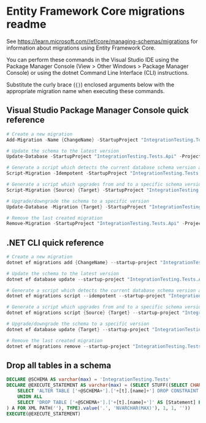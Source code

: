 # Entity Framework Core migrations readme

See <https://learn.microsoft.com//ef/core/managing-schemas/migrations> for information about migrations using Entity Framework Core.

You can perform these commands in the Visual Studio IDE using the Package Manager Console (View > Other Windows > Package Manager Console) or using the dotnet Command Line Interface (CLI) instructions.

Substitute the curly brace (`{}`) enclosed arguments below with the appropriate migration name when executing these commands.

## Visual Studio Package Manager Console quick reference

```powershell
# Create a new migration
Add-Migration -Name {ChangeName} -StartupProject "IntegrationTesting.Tests.Api" -Project "IntegrationTesting.Tests.Infrastructure"

# Update the schema to the latest version
Update-Database -StartupProject "IntegrationTesting.Tests.Api" -Project "IntegrationTesting.Tests.Infrastructure"

# Generate a script which detects the current database schema version and updates it to the latest
Script-Migration -Idempotent -StartupProject "IntegrationTesting.Tests.Api" -Project "IntegrationTesting.Tests.Infrastructure"

# Generate a script which upgrades from and to a specific schema version
Script-Migration {Source} {Target} -StartupProject "IntegrationTesting.Tests.Api" -Project "IntegrationTesting.Tests.Infrastructure"

# Upgrade/downgrade the schema to a specific version
Update-Database -Migration {Target} -StartupProject "IntegrationTesting.Tests.Api" -Project "IntegrationTesting.Tests.Infrastructure"

# Remove the last created migration
Remove-Migration -StartupProject "IntegrationTesting.Tests.Api" -Project "IntegrationTesting.Tests.Infrastructure"
```

## .NET CLI quick reference

```powershell
# Create a new migration
dotnet ef migrations add {ChangeName} --startup-project "IntegrationTesting.Tests.Api" --project "IntegrationTesting.Tests.Infrastructure"

# Update the schema to the latest version
dotnet ef database update --startup-project "IntegrationTesting.Tests.Api" --project "IntegrationTesting.Tests.Infrastructure"

# Generate a script which detects the current database schema version and updates it to the latest
dotnet ef migrations script --idempotent --startup-project "IntegrationTesting.Tests.Api" --project "IntegrationTesting.Tests.Infrastructure"

# Generate a script which upgrades from and to a specific schema version
dotnet ef migrations script {Source} {Target} --startup-project "IntegrationTesting.Tests.Api" --project "IntegrationTesting.Tests.Infrastructure"

# Upgrade/downgrade the schema to a specific version
dotnet ef database update {Target} --startup-project "IntegrationTesting.Tests.Api" --project "IntegrationTesting.Tests.Infrastructure"

# Remove the last created migration
dotnet ef migrations remove --startup-project "IntegrationTesting.Tests.Api" --project "IntegrationTesting.Tests.Infrastructure"
```

## Drop all tables in a schema

```sql
DECLARE @SCHEMA AS varchar(max) = 'IntegrationTesting.Tests'
DECLARE @EXECUTE_STATEMENT AS varchar(max) = (SELECT STUFF((SELECT CHAR(13) + CHAR(10) + [Statement] FROM (
    SELECT 'ALTER TABLE ['+@SCHEMA+'].['+[t].[name]+'] DROP CONSTRAINT ['+[fk].[name]+']' AS [Statement] FROM [sys].[foreign_keys] AS [fk] INNER JOIN [sys].[tables] AS [t] ON [t].[object_id] = [fk].[parent_object_id] INNER JOIN [sys].[schemas] AS [s] ON [s].[schema_id] = [t].[schema_id] WHERE [s].[name] = @SCHEMA
    UNION ALL
    SELECT 'DROP TABLE ['+@SCHEMA+'].['+[t].[name]+']' AS [Statement] FROM [sys].[tables] AS [t] INNER JOIN [sys].[schemas] AS [s] ON [s].[schema_id] = [t].[schema_id] WHERE [s].[name] = @SCHEMA
) A FOR XML PATH(''), TYPE).value('.', 'NVARCHAR(MAX)'), 1, 1, ''))
EXECUTE(@EXECUTE_STATEMENT)
```
